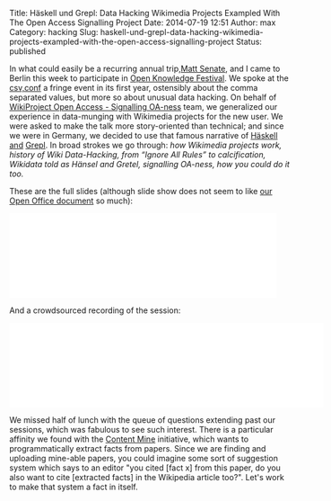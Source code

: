 Title: Häskell und Grepl: Data Hacking Wikimedia Projects Exampled With The Open Access Signalling Project
Date: 2014-07-19 12:51
Author: max
Category: hacking
Slug: haskell-und-grepl-data-hacking-wikimedia-projects-exampled-with-the-open-access-signalling-project
Status: published

In what could easily be a recurring annual trip,[Matt Senate](http://existenceproof.net/), and I came to Berlin this week to participate in [Open Knowledge Festival](http://2014.okfestival.org/). We spoke at the [csv,conf](http://csvconf.com/) a fringe event in its first year, ostensibly about the comma separated values, but more so about unusual data hacking. On behalf of [WikiProject Open Access - Signalling OA-ness](http://en.wikipedia.org/wiki/Wikipedia:Open_Access/Signalling_OAness) team, we generalized our experience in data-munging with Wikimedia projects for the new user. We were asked to make the talk more story-oriented than technical; and since we were in Germany, we decided to use that famous narrative of [Häskell](https://www.wikidata.org/wiki/Q92611#sitelinks-wikipedia) [and](https://www.wikidata.org/wiki/Q11829#sitelinks-wikipedia) [Grepl](http://www.wikidata.org/wiki/Q283302#sitelinks-wikipedia). In broad strokes we go through: *how Wikimedia projects work, history of Wiki Data-Hacking, from “Ignore All Rules” to calcification, Wikidata told as Hänsel and Gretel, signalling OA-ness, how you could do it too.*

These are the full slides (although slide show does not seem to like [our Open Office document](https://github.com/wpoa/OA-signalling/blob/master/csvconf/csvconf_data-hacking_with_wikimedia_projects.odp?raw=true) so much):  
<iframe src="//www.slideshare.net/slideshow/embed_code/37151192" style="width:476px !important" frameborder="0" marginwidth="0" marginheight="0" scrolling="no"></iframe>

And a crowdsourced recording of the session:  
<iframe src="//www.youtube.com/embed/w5T6RoEckAQ" style="width:560px !important" frameborder="0" allowfullscreen="allowfullscreen"></iframe>

We missed half of lunch with the queue of questions extending past our sessions, which was fabulous to see such interest. There is a particular affinity we found with the [Content Mine](http://contentmine.org/) initiative, which wants to programmatically extract facts from papers. Since we are finding and uploading mine-able papers, you could imagine some sort of suggestion system which says to an editor "you cited \[fact x\] from this paper, do you also want to cite \[extracted facts\] in the Wikipedia article too?". Let's work to make that system a fact in itself.
